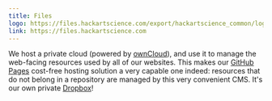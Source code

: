 ```yaml
---
title: Files
logo: https://files.hackartscience.com/export/hackartscience_common/logo/files.svg
link: https://files.hackartscience.com
---
```


We host a private cloud (powered by [ownCloud][owncloud]), and use it to manage the web-facing resources used by all of our websites.
This makes our [GitHub Pages][githubpages] cost-free hosting solution a very capable one indeed: resources that do not belong in a repository are managed by this very convenient CMS.
It's our own private [Dropbox][dropbox]!

[owncloud]: https://owncloud.org/
[githubpages]: https://pages.github.com/
[dropbox]: https://www.dropbox.com/
